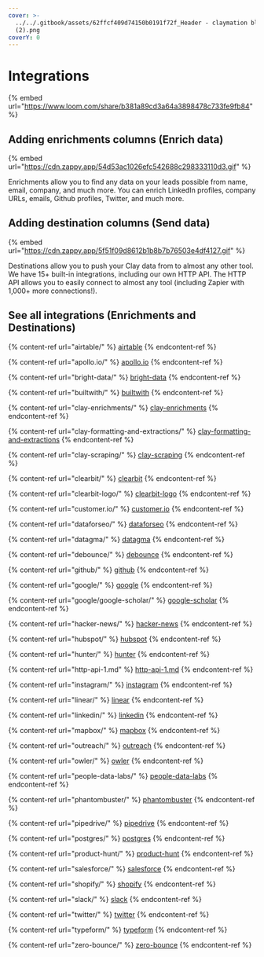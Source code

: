 ```yaml
---
cover: >-
  ../../.gitbook/assets/62ffcf409d74150b0191f72f_Header - claymation black
  (2).png
coverY: 0
---
```


# Integrations

{% embed url="https://www.loom.com/share/b381a89cd3a64a3898478c733fe9fb84" %}

## Adding enrichments columns (Enrich data)

{% embed url="https://cdn.zappy.app/54d53ac1026efc542688c298333110d3.gif" %}

Enrichments allow you to find any data on your leads possible from name, email, company, and much more. You can enrich LinkedIn profiles, company URLs, emails, Github profiles, Twitter, and much more.

## Adding destination columns (Send data)

{% embed url="https://cdn.zappy.app/5f51f09d8612b1b8b7b76503e4df4127.gif" %}

Destinations allow you to push your Clay data from to almost any other tool. We have 15+ built-in integrations, including our own HTTP API. The HTTP API allows you to easily connect to almost any tool (including Zapier with 1,000+ more connections!).

## See all integrations (Enrichments and Destinations)

{% content-ref url="airtable/" %}
[airtable](airtable/)
{% endcontent-ref %}

{% content-ref url="apollo.io/" %}
[apollo.io](apollo.io/)
{% endcontent-ref %}

{% content-ref url="bright-data/" %}
[bright-data](bright-data/)
{% endcontent-ref %}

{% content-ref url="builtwith/" %}
[builtwith](builtwith/)
{% endcontent-ref %}

{% content-ref url="clay-enrichments/" %}
[clay-enrichments](clay-enrichments/)
{% endcontent-ref %}

{% content-ref url="clay-formatting-and-extractions/" %}
[clay-formatting-and-extractions](clay-formatting-and-extractions/)
{% endcontent-ref %}

{% content-ref url="clay-scraping/" %}
[clay-scraping](clay-scraping/)
{% endcontent-ref %}

{% content-ref url="clearbit/" %}
[clearbit](clearbit/)
{% endcontent-ref %}

{% content-ref url="clearbit-logo/" %}
[clearbit-logo](clearbit-logo/)
{% endcontent-ref %}

{% content-ref url="customer.io/" %}
[customer.io](customer.io/)
{% endcontent-ref %}

{% content-ref url="dataforseo/" %}
[dataforseo](dataforseo/)
{% endcontent-ref %}

{% content-ref url="datagma/" %}
[datagma](datagma/)
{% endcontent-ref %}

{% content-ref url="debounce/" %}
[debounce](debounce/)
{% endcontent-ref %}

{% content-ref url="github/" %}
[github](github/)
{% endcontent-ref %}

{% content-ref url="google/" %}
[google](google/)
{% endcontent-ref %}

{% content-ref url="google/google-scholar/" %}
[google-scholar](google/google-scholar/)
{% endcontent-ref %}

{% content-ref url="hacker-news/" %}
[hacker-news](hacker-news/)
{% endcontent-ref %}

{% content-ref url="hubspot/" %}
[hubspot](hubspot/)
{% endcontent-ref %}

{% content-ref url="hunter/" %}
[hunter](hunter/)
{% endcontent-ref %}

{% content-ref url="http-api-1.md" %}
[http-api-1.md](http-api-1.md)
{% endcontent-ref %}

{% content-ref url="instagram/" %}
[instagram](instagram/)
{% endcontent-ref %}

{% content-ref url="linear/" %}
[linear](linear/)
{% endcontent-ref %}

{% content-ref url="linkedin/" %}
[linkedin](linkedin/)
{% endcontent-ref %}

{% content-ref url="mapbox/" %}
[mapbox](mapbox/)
{% endcontent-ref %}

{% content-ref url="outreach/" %}
[outreach](outreach/)
{% endcontent-ref %}

{% content-ref url="owler/" %}
[owler](owler/)
{% endcontent-ref %}

{% content-ref url="people-data-labs/" %}
[people-data-labs](people-data-labs/)
{% endcontent-ref %}

{% content-ref url="phantombuster/" %}
[phantombuster](phantombuster/)
{% endcontent-ref %}

{% content-ref url="pipedrive/" %}
[pipedrive](pipedrive/)
{% endcontent-ref %}

{% content-ref url="postgres/" %}
[postgres](postgres/)
{% endcontent-ref %}

{% content-ref url="product-hunt/" %}
[product-hunt](product-hunt/)
{% endcontent-ref %}

{% content-ref url="salesforce/" %}
[salesforce](salesforce/)
{% endcontent-ref %}

{% content-ref url="shopify/" %}
[shopify](shopify/)
{% endcontent-ref %}

{% content-ref url="slack/" %}
[slack](slack/)
{% endcontent-ref %}

{% content-ref url="twitter/" %}
[twitter](twitter/)
{% endcontent-ref %}

{% content-ref url="typeform/" %}
[typeform](typeform/)
{% endcontent-ref %}

{% content-ref url="zero-bounce/" %}
[zero-bounce](zero-bounce/)
{% endcontent-ref %}

